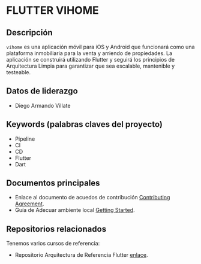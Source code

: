 # FLUTTER VIHOME

## Descripción

`vihome` es una aplicación móvil para iOS y Android que funcionará como una plataforma inmobiliaria para la venta y arriendo de propiedades. La aplicación se construirá utilizando Flutter y seguirá los principios de Arquitectura Limpia para garantizar que sea escalable, mantenible y testeable.

## Datos de liderazgo
* Diego Armando Villate

## Keywords (palabras claves del proyecto)
* Pipeline
* CI
* CD
* Flutter
* Dart

## Documentos principales

* Enlace al documento de acuedos de contribución [Contributing Agreement](CONTRIBUTING.md).
* Guía de Adecuar ambiente local [Getting Started](GETTINGSTARTED.md).

## Repositorios relacionados
Tenemos varios cursos de referencia:
* Repositorio Arquitectura de Referencia Flutter [enlace](https://github.com/riuk950/vihomeapp).